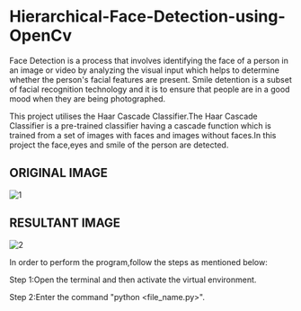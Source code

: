 # Hierarchical-Face-Detection-using-OpenCv
Face Detection is a process that involves identifying the face of a person in an image or video by analyzing the visual input which helps to determine whether the person's facial features are present.
Smile detention is a subset of facial recognition technology and it is to ensure that people are in a good mood when they are being photographed.

This project utilises the Haar Cascade Classifier.The Haar Cascade Classifier is a pre-trained classifier having a cascade function which is trained from a set of images with faces and images without faces.In this project the face,eyes and smile of the person are detected.

ORIGINAL IMAGE
-
![1](https://github.com/Ja-10/Hierarchical-Detection-using-OpenCv/assets/147098779/7ba4b966-13b2-481a-ac8d-6ef68323eb80)

RESULTANT IMAGE
-
![2](https://github.com/Ja-10/Hierarchical-Detection-using-OpenCv/assets/147098779/f578cb57-f12b-4a98-aa0e-ee7e2c920de7)

In order to perform the program,follow the steps as mentioned below:

Step 1:Open the terminal and then activate the virtual environment.

Step 2:Enter the command "python <file_name.py>".
